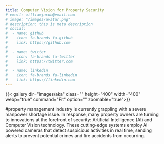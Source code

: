 ```yaml
---
title: Computer Vision for Property Security
# email: williamjacob@email.com
# image: "/images/avatar.png"
# description: this is meta description
# social:
#  - name: github
#    icon: fa-brands fa-github
#    link: https://github.com
#
#  - name: twitter
#    icon: fa-brands fa-twitter
#    link: https://twitter.com
#
#  - name: linkedin
#    icon: fa-brands fa-linkedin
#    link: https://linkedin.com
---
```

{{< gallery dir="images/aka" class="" height="400" width="400" webp="true" command="Fit" option="" zoomable="true">}}

#property management industry is currently grappling with a severe manpower shortage issue. In response, many
property owners are turning to innovations at the forefront of security: Artificial Intelligence (AI) and Computer
Vision technology. These cutting-edge systems employ AI-powered cameras that detect suspicious activities in real
time, sending alerts to prevent potential crimes and fire accidents from occurring. 